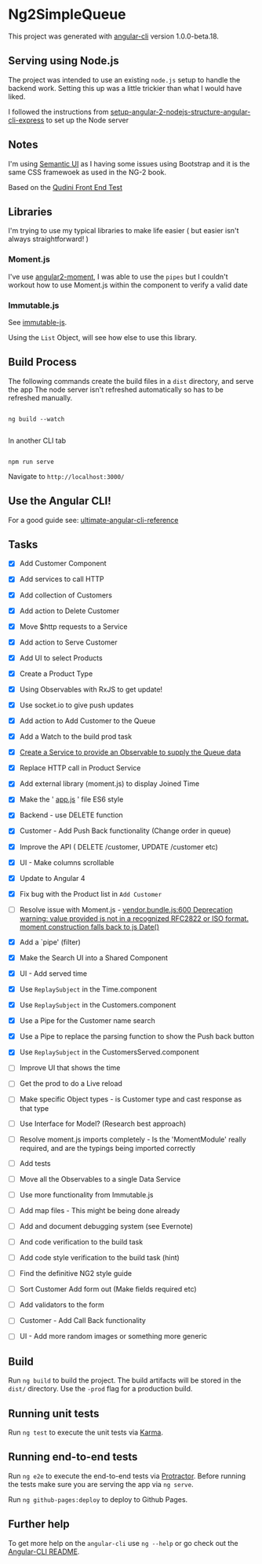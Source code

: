 # Ng2SimpleQueue

This project was generated with [angular-cli](https://github.com/angular/angular-cli) version 1.0.0-beta.18.


## Serving using Node.js

The project was intended to use an existing `node.js` setup to handle the backend work. Setting this up was a little trickier than what I would have liked.

I followed the instructions from [setup-angular-2-nodejs-structure-angular-cli-express](http://www.javascripthtml.com/setup-angular-2-nodejs-structure-angular-cli-express/) to set up the Node server


## Notes

I'm using [Semantic UI](http://semantic-ui.com/) as I having some issues using Bootstrap and it is the same CSS framewoek as used in the NG-2 book.

Based on the [Qudini Front End Test](https://github.com/qudini/front-end-test)

## Libraries

I'm trying to use my typical libraries to make life easier ( but easier isn't always straightforward! )

### Moment.js

I've use [angular2-moment](https://github.com/urish/angular2-moment), I was able to use the `pipes` but I couldn't workout how to use Moment.js within the component to verify a valid date

### Immutable.js

See [immutable-js](http://ricostacruz.com/cheatsheets/immutable-js.html).

Using the `List` Object, will see how else to use this library.


## Build Process

The following commands create the build files in a `dist` directory, and serve the app
The node server isn't refreshed automatically so has to be refreshed manually.



```

ng build --watch


```

In another CLI tab

```

npm run serve

```

Navigate to `http://localhost:3000/`


## Use the Angular CLI!

For a good guide see: [ultimate-angular-cli-reference](https://www.sitepoint.com/ultimate-angular-cli-reference/)

## Tasks


* [X] Add Customer Component
* [X] Add services to call HTTP
* [X] Add collection of Customers
* [X] Add action to Delete Customer
* [X] Move $http requests to a Service
* [X] Add action to Serve Customer
* [x] Add UI to select Products
* [x] Create a Product Type
* [x] Using Observables with RxJS to get update!
* [x] Use socket.io to give push updates
* [X] Add action to Add Customer to the Queue
* [X] Add a Watch to the build prod task
* [X] [Create a Service to provide an Observable to supply the Queue data]()
* [X] Replace HTTP call in Product Service
* [X] Add external library (moment.js) to display Joined Time
* [X] Make the ' [app.js]() ' file ES6 style
* [X] Backend - use DELETE function
* [X] Customer - Add Push Back functionality (Change order in queue)
* [X] Improve the API ( DELETE /customer, UPDATE /customer etc)
* [X] UI - Make columns scrollable
* [X] Update to Angular 4
* [X] Fix bug with the Product list in `Add Customer`

* [ ] Resolve issue with Moment.js - [vendor.bundle.js:600 Deprecation warning: value provided is not in a recognized RFC2822 or ISO format. moment construction falls back to js Date()](http://momentjs.com/guides/#/warnings/js-date/)
* [X] Add a `pipe' (filter)
* [X] Make the Search UI into a Shared Component
* [X] UI - Add served time
* [X] Use `ReplaySubject` in the Time.component
* [X] Use `ReplaySubject` in the Customers.component
* [X] Use a Pipe for the Customer  name search
* [X] Use a Pipe to replace the parsing function to show the Push back button
* [X] Use `ReplaySubject` in the CustomersServed.component
* [ ] Improve UI that shows the time
* [ ] Get the prod to do a Live reload
* [ ] Make specific Object types - is Customer type and cast response as that type
* [ ] Use Interface for Model? (Research best approach)
* [ ] Resolve moment.js imports completely - Is the 'MomentModule' really required, and are the typings being imported correctly
* [ ] Add tests
* [ ] Move all the Observables to a single Data Service
* [ ] Use more functionality from Immutable.js
* [ ] Add map files - This might be being done already
* [ ] Add and document debugging system (see Evernote)
* [ ] And code verification to the build task
* [ ] Add code style verification to the build task (hint)
* [ ] Find the definitive NG2 style guide
* [ ] Sort Customer Add form out (Make fields required etc)
* [ ] Add validators to the form
* [ ] Customer - Add Call Back functionality
* [ ] UI - Add more random images or something more generic

##

## Build

Run `ng build` to build the project. The build artifacts will be stored in the `dist/` directory. Use the `-prod` flag for a production build.

## Running unit tests

Run `ng test` to execute the unit tests via [Karma](https://karma-runner.github.io).

## Running end-to-end tests

Run `ng e2e` to execute the end-to-end tests via [Protractor](http://www.protractortest.org/).
Before running the tests make sure you are serving the app via `ng serve`.



Run `ng github-pages:deploy` to deploy to Github Pages.

## Further help

To get more help on the `angular-cli` use `ng --help` or go check out the [Angular-CLI README](https://github.com/angular/angular-cli/blob/master/README.md).
